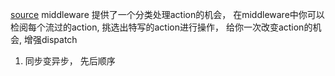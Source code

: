 [source](https://zhuanlan.zhihu.com/p/20597452#!)
middleware 提供了一个分类处理action的机会， 在middleware中你可以检阅每个流过的action, 挑选出特写的action进行操作， 给你一次改变action的机会, 增强dispatch 

1. 同步变异步， 先后顺序
